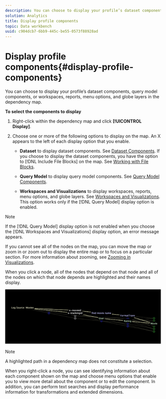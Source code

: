 ```yaml
---
description: You can choose to display your profile’s dataset components, query model components, or workspaces, reports, menu options, and globe layers in the dependency map.
solution: Analytics
title: Display profile components
topic: Data workbench
uuid: c904dcb7-6bb9-445c-be55-0573f88928ad
---
```


# Display profile components{#display-profile-components}

You can choose to display your profile’s dataset components, query model components, or workspaces, reports, menu options, and globe layers in the dependency map.

 **To select the components to display**

1. Right-click within the dependency map and click **[!UICONTROL Display]**. 
1. Choose one or more of the following options to display on the map. An X appears to the left of each display option that you enable.

    * **Dataset** to display dataset components. See [Dataset Components](../../../../../home/c-get-started/c-admin-intrf/c-dataset-mgrs/c-dep-maps/c-dataset-comp.md#concept-4afe28ad29d14eca8a5000847254c293). If you choose to display the dataset components, you have the option to [!DNL Include File Blocks] on the map. See [Working with File Blocks](../../../../../home/c-get-started/c-admin-intrf/c-dataset-mgrs/c-dep-maps/c-wkg-file-blocks.md#concept-3652bbabfbd34449a5f842d8aa598efc). 
    
    * **Query Model** to display query model components. See [Query Model Components](../../../../../home/c-get-started/c-admin-intrf/c-dataset-mgrs/c-dep-maps/c-qry-mod-comp.md#concept-32c6dadd32f74179b026c7e96d47710f). 
    
    * **Workspaces and Visualizations** to display workspaces, reports, menu options, and globe layers. See [Workspaces and Visualizations](../../../../../home/c-get-started/c-admin-intrf/c-dataset-mgrs/c-dep-maps/c-wksps-vis.md#concept-abbd4fb115ff47f49f879466ce274921). This option works only if the [!DNL Query Model] display option is enabled.

>[!NOTE]
>
>If the [!DNL Query Model] display option is not enabled when you choose the [!DNL Workspaces and Visualizations] display option, an error message appears.

If you cannot see all of the nodes on the map, you can move the map or zoom in or zoom out to display the entire map or to focus on a particular section. For more information about zooming, see [Zooming in Visualizations](../../../../../home/c-get-started/c-vis/c-zoom-vis.md#concept-7e33670bb5344f78a316f1a84cc20530).

When you click a node, all of the nodes that depend on that node and all of the nodes on which that node depends are highlighted and their names display.

![](assets/vis_DependencyMap_HighlightedPath.png)

>[!NOTE]
>
>A highlighted path in a dependency map does not constitute a selection.

When you right-click a node, you can see identifying information about each component shown on the map and choose menu options that enable you to view more detail about the component or to edit the component. In addition, you can perform text searches and display performance information for transformations and extended dimensions. 
